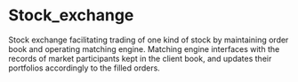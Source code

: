 # Stock_exchange

Stock exchange facilitating trading of one kind of stock by maintaining order book
and operating matching engine. Matching engine interfaces with the records of market
participants kept in the client book, and updates their portfolios accordingly to the
filled orders.
